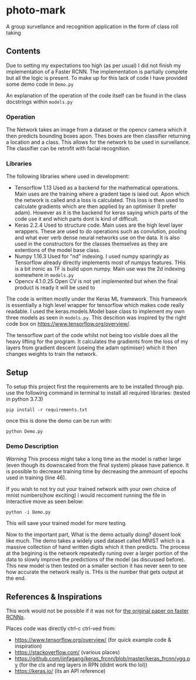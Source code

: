 # photo-mark
A group survellance and recognition application in the form of class roll taking

## Contents
Due to setting my expectations too high (as per usual) I did not finish my implementation of a Faster RCNN. The implementation is partially complete but all the logic is present. To make up for this lack of code I have provided some demo code in `Demo.py`

An explanation of the operation of the code itself can be found in the class docstrings within `models.py`

### Operation
The Network takes an image from a dataset or the opencv camera which it then predicts bounding boxes apon. Thes boxes are then classifier returning a location and a class. This allows for the network to be used in survellance. The classifier can be retrofit with facial recognition. 

### Libraries
The following libraries where used in development:
 - Tensorflow 1.13
    Used as a backend for the mathematical operations. Main uses are the training where a gradent tape is laied out. Apon which the network is called and a loss is calculated. This loss is then used to calculate gradients which are then applied by an optimiser (I prefer adam). However as it is the backend for keras saying which parts of the code use it and which parts dont is kind of difficult.
 - Keras 2.2.4
    Used to structure code. Main uses are the high level layer wrappers. These are used to do operations such as convlution, pooling and what ever verb dense neural networks use on the data. It is also used in the constructors for the classes themselves as they are extentions of the model base class.
 - Numpy 1.16.3
    Used for "nd" indexing. I used numpy sparingly as Tensorflow already directly implements most of numpys features. THis is a bit ironic as TF is build upon numpy. Main use was the 2d indexing somewhere in `models.py`
 - Opencv 4.1.0.25
    Open CV is not yet implemented but when the final product is ready it will be used to 

The code is written mostly under the Keras ML framework. This framework is essentially a high level wrapper for tensorflow which makes code really readable. I used the keras.models.Model base class to implement my own three models as seen in `models.py`. This descition was inspired by the right code box on https://www.tensorflow.org/overview/. 

The tensorflow part of the code whilst not being too visible does all the heavy lifting for the program. It calculates the gradients from the loss of my layers from gradient descent (useing the adam optimiser) which it then changes weights to train the network.

## Setup
To setup this project first the requirements are to be installed through pip.
use the following command in terminal to install all required libraries: (tested in python 3.7.3)

```pip install -r requirements.txt```

once this is done the demo can be run with:

```python Demo.py```

### Demo Description

*Warning* This process might take a long time as the model is rather large (even though its downscaled from the final system) please have patience. It is possible to decrease training time by decreasing the ammount of epochs used in training (line 46).

If you wish to not try out your trained network with your own choice of mnist numbers(how exciting) i would reccoment running the file in interactive move as seen below:

```python -i Demo.py```

This will save your trained model for more testing.

Now to the important part, What is the demo actually doing? dosent look like much. The demo takes a widely used dataset called MNIST which is a massive collection of hand written digits which it then predicts. The process at the begining is the network repeatedly runing over a larger portion of the data to slowly improve the predictions of the model (as discussed before). This new model is then tested on a smaller section it has never seen to see how accurate the network really is. THis is the number that gets output at the end.

## References & Inspirations

This work would not be possible if it was not for [the original paper on faster RCNNs](https://arxiv.org/pdf/1506.01497.pdf).

Places code was directly ctrl-c ctrl-ved from:
 - https://www.tensorflow.org/overview/ (for quick example code & inspiration)
 - https://stackoverflow.com/ (various places)
 - https://github.com/jinfagang/keras_frcnn/blob/master/keras_frcnn/vgg.py (for the cls and reg layers in RPN (didnt work tho lol))
 - https://keras.io/ (its an API reference)

